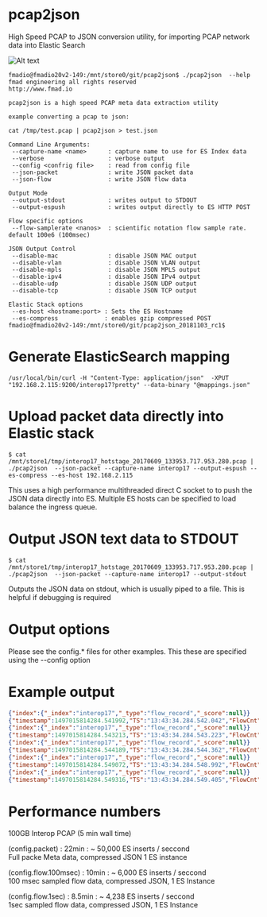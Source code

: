# pcap2json
High Speed PCAP to JSON conversion utility,  for importing PCAP network data into Elastic Search


![Alt text](http://fmad.io/analytics/logo_pcap2json.png "fmadio flow analyzer logo")


```
fmadio@fmadio20v2-149:/mnt/store0/git/pcap2json$ ./pcap2json  --help
fmad engineering all rights reserved
http://www.fmad.io

pcap2json is a high speed PCAP meta data extraction utility

example converting a pcap to json:

cat /tmp/test.pcap | pcap2json > test.json

Command Line Arguments:
 --capture-name <name>      : capture name to use for ES Index data
 --verbose                  : verbose output
 --config <confrig file>    : read from config file
 --json-packet              : write JSON packet data
 --json-flow                : write JSON flow data

Output Mode 
 --output-stdout            : writes output to STDOUT
 --output-espush            : writes output directly to ES HTTP POST

Flow specific options 
 --flow-samplerate <nanos>  : scientific notation flow sample rate. default 100e6 (100msec)

JSON Output Control 
 --disable-mac              : disable JSON MAC output
 --disable-vlan             : disable JSON VLAN output
 --disable-mpls             : disable JSON MPLS output
 --disable-ipv4             : disable JSON IPv4 output
 --disable-udp              : disable JSON UDP output
 --disable-tcp              : disable JSON TCP output

Elastic Stack options 
 --es-host <hostname:port> : Sets the ES Hostname
 --es-compress             : enables gzip compressed POST
fmadio@fmadio20v2-149:/mnt/store0/git/pcap2json_20181103_rc1$
```

# Generate ElasticSearch mapping

```
/usr/local/bin/curl -H "Content-Type: application/json"  -XPUT "192.168.2.115:9200/interop17?pretty" --data-binary "@mappings.json"
```
# Upload packet data directly into Elastic stack

```
$ cat /mnt/store1/tmp/interop17_hotstage_20170609_133953.717.953.280.pcap | ./pcap2json  --json-packet --capture-name interop17 --output-espush --es-compress --es-host 192.168.2.115 
```

This uses a high performance multithreaded direct C socket to to push the JSON data directly into ES. Multiple ES hosts can be specified to load balance the ingress queue. 

# Output JSON text data to STDOUT 

```
$ cat /mnt/store1/tmp/interop17_hotstage_20170609_133953.717.953.280.pcap | ./pcap2json  --json-packet --capture-name interop17 --output-stdout
```

Outputs the JSON data on stdout, which is usually piped to a file. This is helpful if debugging is required

# Output options 

Please see the config.\* files for other examples. This these are specified using the --config <file name> option 


# Example output

```json
{"index":{"_index":"interop17","_type":"flow_record","_score":null}}
{"timestamp":1497015814284.541992,"TS":"13:43:34.284.542.042","FlowCnt":0,"Device":"fmadio20v2-149","hash":"d80b04ebb1a14bdc72ed17cde664cda755b39d8d","MACSrc":"7c:e2:ca:bd:97:d9","MACDst":"00:0e:52:80:00:16","MACProto":"IPv4","IPv4.Src":"150.100.29.14","IPv4.Dst":"130.128.19.30" ,"IPv4.Proto":"UDP","UDP.Port.Src":10662,"UDP.Port.Dst":5004,"TotalPkt":0,"TotalByte":0}
{"index":{"_index":"interop17","_type":"flow_record","_score":null}}
{"timestamp":1497015814284.543213,"TS":"13:43:34.284.543.223","FlowCnt":0,"Device":"fmadio20v2-149","hash":"d80b04ebb1a14bdc72ed17cde664cda755b39d8d","MACSrc":"7c:e2:ca:bd:97:d9","MACDst":"00:0e:52:80:00:16","MACProto":"IPv4","IPv4.Src":"150.100.29.14","IPv4.Dst":"130.128.19.30" ,"IPv4.Proto":"UDP","UDP.Port.Src":10662,"UDP.Port.Dst":5004,"TotalPkt":0,"TotalByte":0}
{"index":{"_index":"interop17","_type":"flow_record","_score":null}}
{"timestamp":1497015814284.544189,"TS":"13:43:34.284.544.362","FlowCnt":0,"Device":"fmadio20v2-149","hash":"d80b04ebb1a14bdc72ed17cde664cda755b39d8d","MACSrc":"7c:e2:ca:bd:97:d9","MACDst":"00:0e:52:80:00:16","MACProto":"IPv4","IPv4.Src":"150.100.29.14","IPv4.Dst":"130.128.19.30" ,"IPv4.Proto":"UDP","UDP.Port.Src":10662,"UDP.Port.Dst":5004,"TotalPkt":0,"TotalByte":0}
{"index":{"_index":"interop17","_type":"flow_record","_score":null}}
{"timestamp":1497015814284.549072,"TS":"13:43:34.284.548.992","FlowCnt":0,"Device":"fmadio20v2-149","hash":"d80b04ebb1a14bdc72ed17cde664cda755b39d8d","MACSrc":"7c:e2:ca:bd:97:d9","MACDst":"00:0e:52:80:00:16","MACProto":"IPv4","IPv4.Src":"150.100.29.14","IPv4.Dst":"130.128.19.30" ,"IPv4.Proto":"UDP","UDP.Port.Src":10662,"UDP.Port.Dst":5004,"TotalPkt":0,"TotalByte":0}
{"index":{"_index":"interop17","_type":"flow_record","_score":null}}
{"timestamp":1497015814284.549316,"TS":"13:43:34.284.549.405","FlowCnt":0,"Device":"fmadio20v2-149","hash":"b6183e3af206ac1c43eefb261f4ec03811ff1a45","MACSrc":"7c:e2:ca:bd:97:d9","MACDst":"00:0e:52:80:00:16","MACProto":"IPv4","IPv4.Src":"45.0.191.123","IPv4.Dst":"205.177.226.213" ,"IPv4.Proto":"UDP","UDP.Port.Src":10500,"UDP.Port.Dst":20986,"TotalPkt":0,"TotalByte":0}
```

# Performance numbers 

100GB Interop PCAP (5 min wall time)

(config.packet)       : 22min  : ~ 50,000 ES inserts / seccond<br>
Full packe Meta data, compressed JSON 1 ES instance

(config.flow.100msec) : 10min : ~  6,000 ES inserts / seccond<br>
100 msec sampled flow data, compressed JSON, 1 ES Instance

(config.flow.1sec)    : 8.5min : ~  4,238 ES inserts / seccond<br>
1sec sampled flow data, compressed JSON, 1 ES Instance
